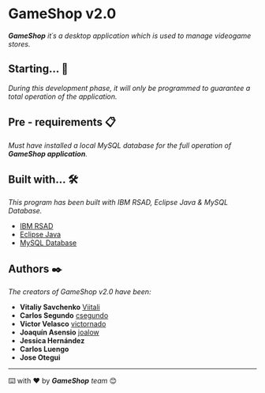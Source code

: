 # GameShop v2.0

_**GameShop** it´s a desktop application which is used to manage videogame stores._

## Starting... 🚀
_During this development phase, it will only be programmed to guarantee a total operation of the application._



## Pre - requirements 📋
_Must have installed a local MySQL database for the full operation of **GameShop application**._



## Built with... 🛠️
_This program has been built with IBM RSAD, Eclipse Java & MySQL Database._

* [IBM RSAD](https://www.ibm.com/developerworks/downloads/r/architect/index.html)
* [Eclipse Java](https://www.eclipse.org/downloads/packages/release/mars/r/eclipse-ide-java-developers)
* [MySQL Database](https://www.oracle.com/technetwork/database/mysql/index.html)



## Authors ✒️
_The creators of GameShop v2.0 have been:_

* **Vitaliy Savchenko** [Viitali](https://github.com/Viitali)
* **Carlos Segundo** [csegundo](https://github.com/csegundo)
* **Victor Velasco** [victornado](https://github.com/victornado)
* **Joaquín Asensio** [joalow](https://github.com/joalow)
* **Jessica Hernández**
* **Carlos Luengo**
* **Jose Otegui** 
 

---
⌨️ with ❤️ by _**GameShop** team_ 😊
